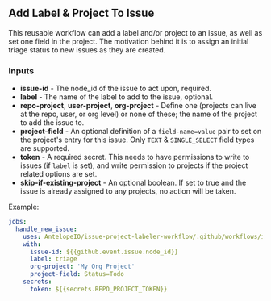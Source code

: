 ## Add Label & Project To Issue

This reusable workflow can add a label and/or project to an issue, as well as set one field in the project. The motivation behind it is to assign an initial triage status to new issues as they are created.

### Inputs
* **issue-id** - The node_id of the issue to act upon, required.
* **label** - The name of the label to add to the issue, optional.
* **repo-project**, **user-project**, **org-project** - Define one (projects can live at the repo, user, or org level) or none of these; the name of the project to add the issue to.
* **project-field** - An optional definition of a `field-name=value` pair to set on the project's entry for this issue. Only `TEXT` & `SINGLE_SELECT` field types are supported.
* **token** - A required secret. This needs to have permissions to write to issues (if `label` is set), and write permission to projects if the project related options are set.
* **skip-if-existing-project** - An optional boolean. If set to true and the issue is already assigned to any projects, no action will be taken.

Example:
```yaml
jobs:
  handle_new_issue:
    uses: AntelopeIO/issue-project-labeler-workflow/.github/workflows/issue-project-labeler.yaml@v1
    with:
      issue-id: ${{github.event.issue.node_id}}
      label: triage
      org-project: 'My Org Project'
      project-field: Status=Todo
    secrets:
      token: ${{secrets.REPO_PROJECT_TOKEN}}
```

